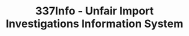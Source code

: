 ---
layout: default
bigquery: https://console.cloud.google.com/bigquery?p=patents-public-data&d=usitc_investigations&page=dataset&project=sheets-management-319211
citation: US International Trade Commission 337Info Unfair Import Investigations Information
  System
contributors: US International Trade Comission
cost: None
description: US International Trade Commission 337Info Unfair Import Investigations
  Information System contains data on investigations done under Section 337. Section
  337 declares the infringement of certain statutory intellectual property rights
  and other forms of unfair competition in import trade to be unlawful practices.
  Most Section 337 investigations involve allegations of patent or registered trademark
  infringement.
documentation: FAQ and tutorial available on the site
last_edit: 04/12/2022, 11:00:19
location: https://pubapps2.usitc.gov/337external/
maintained_by: US International Trade Comission
schema_fields:
- issueDateOtherNonFinal
- finalIdOnViolationIssue
- respondent
- complainant
- dateOfPublicationFrNotice
- scheduledEndDateEvidHear
- investigationType
- dateComplaintFiled
- endDateMarkmanHearing
- investigationNo
- lastUpdated
- docketNo
- finalIdOnViolationDue
- htsNumbers
- actualEndDateEvidHear
- markmanHearing
- gcAttorney
- targetDate
- cafcAppeals
- startDateMarkmanHearing
- title
- teoIdIssueDate
- currentActiveALJ
- scheduledStartDateEvidHear
- ouiiParticipation
- teoReliefGranted
- finalDetNoViolation
- copyrightNumbers
- finalDetViolation
- teoIdDueDate
- trademarkNumbers
- patentNumber
- publication_number
- internalRemand
- ouiiAttorney
- currentStatus
- patentNumbers
- dateCreated
- aljAssigned
- investigationTermDate
- id
- invUnfairAct
- actualStartDateEvidHear
- teoProceedingInvolved
shortname: unfair_import_investigations
tags:
- import
- legal
- trade
timeframe: 2008-2021 (prior to 2008 downloadable as a JSON file)
title: 337Info - Unfair Import Investigations Information System
uuid: 2721f5ec-e599-4890-9265-9706719fc71e
---